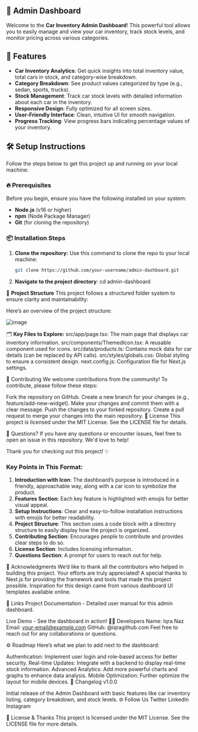 ## 🚗 Admin Dashboard

Welcome to the **Car Inventory Admin Dashboard**! This powerful tool allows you to easily manage and view your car inventory, track stock levels, and monitor pricing across various categories.

## 🌟 Features

- **Car Inventory Analytics**: Get quick insights into total inventory value, total cars in stock, and category-wise breakdown.
- **Category Breakdown**: See product values categorized by type (e.g., sedan, sports, trucks).
- **Stock Management**: Track car stock levels with detailed information about each car in the inventory.
- **Responsive Design**: Fully optimized for all screen sizes.
- **User-Friendly Interface**: Clean, intuitive UI for smooth navigation.
- **Progress Tracking**: View progress bars indicating percentage values of your inventory.

## 🛠️ Setup Instructions

Follow the steps below to get this project up and running on your local machine:

### 🔥 Prerequisites

Before you begin, ensure you have the following installed on your system:
- **Node.js** (v16 or higher)
- **npm** (Node Package Manager)
- **Git** (for cloning the repository)

### 📦 Installation Steps

1. **Clone the repository:**
   Use this command to clone the repo to your local machine:
   ```bash
   git clone https://github.com/your-username/admin-dashboard.git

2. **Navigate to the project directory**:
cd admin-dashboard


📂 **Project Structure**
This project follows a structured folder system to ensure clarity and maintainability:

Here’s an overview of the project structure:

![image](https://github.com/user-attachments/assets/ae77a56e-8968-4406-979e-5cbba410109c)



🗂️ **Key Files to Explore:**
src/app/page.tsx: The main page that displays car inventory information.
src/components/ThemedIcon.tsx: A reusable component used for icons.
src/data/products.ts: Contains mock data for car details (can be replaced by API calls).
src/styles/globals.css: Global styling to ensure a consistent design.
next.config.js: Configuration file for Next.js settings.


🤝 Contributing
We welcome contributions from the community! To contribute, please follow these steps:

Fork the repository on GitHub.
Create a new branch for your changes (e.g., feature/add-new-widget).
Make your changes and commit them with a clear message.
Push the changes to your forked repository.
Create a pull request to merge your changes into the main repository.
📜 License
This project is licensed under the MIT License. See the LICENSE file for details.

💬 Questions?
If you have any questions or encounter issues, feel free to open an issue in this repository. We'd love to help!

Thank you for checking out this project! ✨

### Key Points in This Format:
1. **Introduction with Icon**: The dashboard’s purpose is introduced in a friendly, approachable way, along with a car icon to symbolize the product.
2. **Features Section**: Each key feature is highlighted with emojis for better visual appeal.
3. **Setup Instructions**: Clear and easy-to-follow installation instructions with emojis for better readability.
4. **Project Structure**: This section uses a code block with a directory structure to easily display how the project is organized.
5. **Contributing Section**: Encourages people to contribute and provides clear steps to do so.
6. **License Section**: Includes licensing information.
7. **Questions Section**: A prompt for users to reach out for help.



📢 Acknowledgments
We’d like to thank all the contributors who helped in building this project. Your efforts are truly appreciated!
A special thanks to Next.js for providing the framework and tools that made this project possible.
Inspiration for this design came from various dashboard UI templates available online.

🔗 Links
Project Documentation - Detailed user manual for this admin dashboard.

Live Demo - See the dashboard in action!
🧑‍💻 Developers
Name: Iqra Naz
Email: your-email@example.com
GitHub: @iqragithub.com
Feel free to reach out for any collaborations or questions.

⚙️ Roadmap
Here’s what we plan to add next to the dashboard:

Authentication: Implement user login and role-based access for better security.
Real-time Updates: Integrate with a backend to display real-time stock information.
Advanced Analytics: Add more powerful charts and graphs to enhance data analysis.
Mobile Optimization: Further optimize the layout for mobile devices.
📄 Changelog
v1.0.0

Initial release of the Admin Dashboard with basic features like car inventory listing, category breakdown, and stock levels.
🌐 Follow Us
Twitter
LinkedIn
Instagram

🎉 License & Thanks
This project is licensed under the MIT License. See the LICENSE file for more details.
